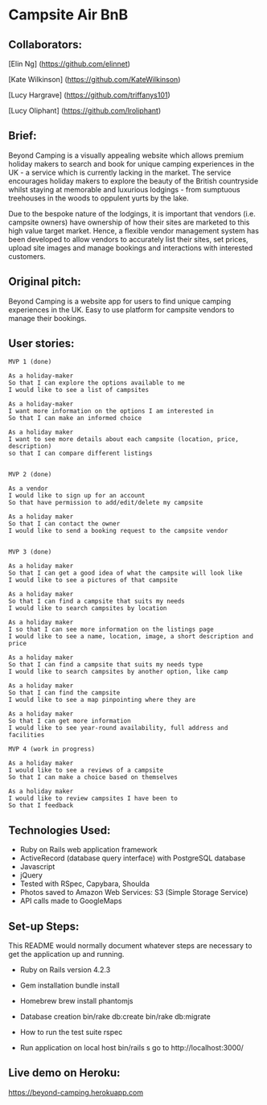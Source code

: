 Campsite Air BnB
===================

Collaborators:
-----
[Elin Ng] (https://github.com/elinnet)

[Kate Wilkinson] (https://github.com/KateWilkinson)

[Lucy Hargrave] (https://github.com/triffanys101)

[Lucy Oliphant] (https://github.com/lroliphant)


Brief:
-----

Beyond Camping is a visually appealing website which allows premium holiday makers to search and book for unique camping experiences in the UK - a service which is currently lacking in the market. The service encourages holiday makers to explore the beauty of the British countryside whilst staying at memorable and luxurious lodgings - from sumptuous treehouses in the woods to oppulent yurts by the lake.

Due to the bespoke nature of the lodgings, it is important that vendors (i.e. campsite owners) have ownership of how their sites are marketed to this high value target market.  Hence, a flexible vendor management system has been developed to allow vendors to accurately list their sites, set prices, upload site images and manage bookings and interactions with interested customers.

Original pitch:
-----

Beyond Camping is a website app for users to find unique camping experiences in the UK.
Easy to use platform for campsite vendors to manage their bookings.

User stories:
-------

```
MVP 1 (done)

As a holiday-maker
So that I can explore the options available to me
I would like to see a list of campsites

As a holiday-maker
I want more information on the options I am interested in
So that I can make an informed choice

As a holiday maker
I want to see more details about each campsite (location, price, description)
so that I can compare different listings


MVP 2 (done)

As a vendor
I would like to sign up for an account
So that have permission to add/edit/delete my campsite

As a holiday maker
So that I can contact the owner
I would like to send a booking request to the campsite vendor


MVP 3 (done)

As a holiday maker
So that I can get a good idea of what the campsite will look like
I would like to see a pictures of that campsite

As a holiday maker
So that I can find a campsite that suits my needs
I would like to search campsites by location

As a holiday maker
I so that I can see more information on the listings page
I would like to see a name, location, image, a short description and price

As a holiday maker
So that I can find a campsite that suits my needs type
I would like to search campsites by another option, like camp

As a holiday maker
So that I can find the campsite
I would like to see a map pinpointing where they are

As a holiday maker
So that I can get more information
I would like to see year-round availability, full address and facilities

MVP 4 (work in progress)

As a holiday maker
I would like to see a reviews of a campsite
So that I can make a choice based on themselves

As a holiday maker
I would like to review campsites I have been to
So that I feedback

```

Technologies Used:
-------

* Ruby on Rails web application framework
* ActiveRecord (database query interface) with PostgreSQL database
* Javascript
* jQuery
* Tested with RSpec, Capybara, Shoulda
* Photos saved to Amazon Web Services: S3 (Simple Storage Service)
* API calls made to GoogleMaps


Set-up Steps:
-----

This README would normally document whatever steps are necessary to get the
application up and running.

* Ruby on Rails version 4.2.3

* Gem installation
    bundle install

* Homebrew 
    brew install phantomjs

* Database creation
    bin/rake db:create
    bin/rake db:migrate

* How to run the test suite
    rspec

* Run application on local host
    bin/rails s
    go to http://localhost:3000/

Live demo on Heroku:
-------

https://beyond-camping.herokuapp.com
